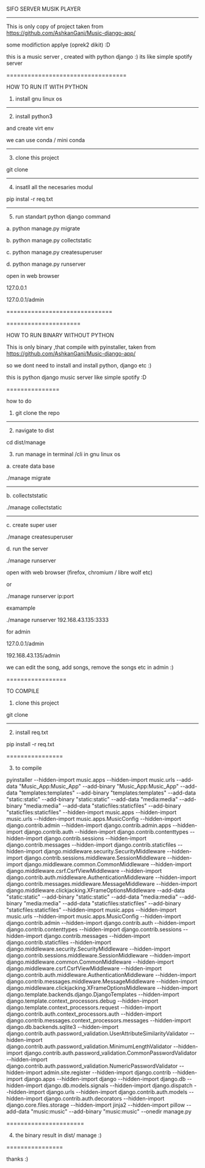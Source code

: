 SIFO SERVER MUSIK PLAYER 

------------------------

This is only copy of project taken from  https://github.com/AshkanGanj/Music-django-app/


some modifiction applye (oprek2 dikit) :D


this is a music server , created with python django :) its like simple spotify server 

==================================

HOW TO RUN IT WITH PYTHON

1. install gnu linux os

-----------------

2. install python3

and create virt env 

we can use conda / mini conda


-------------------------

3. clone this project

git clone


-------------------------

4. insatll all the necesaries modul

pip instal -r req.txt


------------------

5. run standart python django command

a. python manage.py migrate

b. python manage.py collectstatic


c. python manage.py createsuperuser


d. python manage.py runserver


open in web browser

127.0.0.1


127.0.0.1/admin



==============================

=====================

HOW TO RUN BINARY WITHOUT PYTHON 



This is only binary ,that compile with pyinstaller, taken from  https://github.com/AshkanGanj/Music-django-app/

so we dont need to install and install python, django etc :)

this is python django music server like simple spotify :D

===============

how to do

1. git clone the repo





-------------

2. navigate to dist

cd dist/manage



3. run manage in terminal /cli in gnu linux os 


a. create data base

./manage migrate

------------------------

b. collectststatic

./manage collectstatic

------------------------

c. create super user

./manage createsuperuser


d. run the server

./manage runserver


open with web browser (firefox, chromium / libre wolf etc)


or 


./manage runserver ip:port


examample


./manage runserver 192.168.43.135:3333




for admin

127.0.0.1/admin

192.168.43.135/admin 


we can edit the song, add songs, remove the songs etc in admin :)


=================




TO COMPILE 


1. clone this project

git clone


--------------------


2. install req.txt

pip install -r req.txt


================

3. to compile

pyinstaller --hidden-import music.apps --hidden-import music.urls      --add-data "Music_App:Music_App"  --add-binary "Music_App:Music_App"   --add-data "templates:templates"  --add-binary "templates:templates"       --add-data "static:static"  --add-binary "static:static"     --add-data "media:media"  --add-binary "media:media"   --add-data "staticfiles:staticfiles"  --add-binary "staticfiles:staticfiles" --hidden-import music.apps --hidden-import music.urls  --hidden-import  music.apps.MusicConfig  --hidden-import  django.contrib.admin  --hidden-import django.contrib.admin.apps   --hidden-import django.contrib.auth  --hidden-import  django.contrib.contenttypes  --hidden-import django.contrib.sessions  --hidden-import django.contrib.messages --hidden-import django.contrib.staticfiles  --hidden-import django.middleware.security.SecurityMiddleware  --hidden-import django.contrib.sessions.middleware.SessionMiddleware  --hidden-import django.middleware.common.CommonMiddleware  --hidden-import django.middleware.csrf.CsrfViewMiddleware  --hidden-import django.contrib.auth.middleware.AuthenticationMiddleware  --hidden-import  django.contrib.messages.middleware.MessageMiddleware  --hidden-import django.middleware.clickjacking.XFrameOptionsMiddleware       --add-data "static:static"  --add-binary "static:static"     --add-data "media:media"  --add-binary "media:media"   --add-data "staticfiles:staticfiles"  --add-binary "staticfiles:staticfiles" --hidden-import music.apps --hidden-import music.urls  --hidden-import  music.apps.MusicConfig  --hidden-import  django.contrib.admin  --hidden-import django.contrib.auth  --hidden-import  django.contrib.contenttypes  --hidden-import django.contrib.sessions  --hidden-import django.contrib.messages --hidden-import django.contrib.staticfiles  --hidden-import django.middleware.security.SecurityMiddleware  --hidden-import django.contrib.sessions.middleware.SessionMiddleware  --hidden-import django.middleware.common.CommonMiddleware  --hidden-import django.middleware.csrf.CsrfViewMiddleware  --hidden-import django.contrib.auth.middleware.AuthenticationMiddleware  --hidden-import  django.contrib.messages.middleware.MessageMiddleware  --hidden-import django.middleware.clickjacking.XFrameOptionsMiddleware  --hidden-import django.template.backends.django.DjangoTemplates  --hidden-import django.template.context_processors.debug  --hidden-import django.template.context_processors.request  --hidden-import django.contrib.auth.context_processors.auth  --hidden-import django.contrib.messages.context_processors.messages  --hidden-import django.db.backends.sqlite3  --hidden-import django.contrib.auth.password_validation.UserAttributeSimilarityValidator  --hidden-import  django.contrib.auth.password_validation.MinimumLengthValidator   --hidden-import  django.contrib.auth.password_validation.CommonPasswordValidator  --hidden-import django.contrib.auth.password_validation.NumericPasswordValidator  --hidden-import  admin.site.register    --hidden-import  django.contrib  --hidden-import django.apps --hidden-import django --hidden-import django.db  --hidden-import  django.db.models.signals  --hidden-import  django.dispatch  --hidden-import    django.urls  --hidden-import  django.contrib.auth.models  --hidden-import django.contrib.auth.decorators --hidden-import django.core.files.storage --hidden-import jinja2 --hidden-import pillow  --add-data "music:music"   --add-binary "music:music"  --onedir   manage.py





======================

4. the binary result in dist/ manage :)


================

thanks :)






